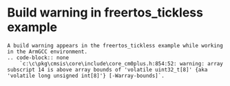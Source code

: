 # Build warning in freertos_tickless example

    A build warning appears in the freertos_tickless example while working in the ArmGCC environment.
    .. code-block:: none
        `c:\c\pkg\cmsis\core\include\core_cm0plus.h:854:52: warning: array subscript 14 is above array bounds of 'volatile uint32_t[8]' {aka 'volatile long unsigned int[8]'} [-Warray-bounds]`.

